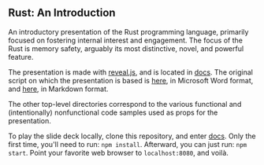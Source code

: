 Rust: An Introduction
---------------------

An introductory presentation of the Rust programming language, primarily focused
on fostering internal interest and engagement. The focus of the Rust is memory
safety, arguably its most distinctive, novel, and powerful feature.

The presentation is made with [reveal.js](https://revealjs.com/), and is located
in [docs](/docs). The original script on which the presentation
is based is [here](/docs/doc/Rust%20Talk%202023.11.09.docx), in
Microsoft Word format, and [here](docs/doc/Rust%20Talk%202023.11.09.md), in
Markdown format.

The other top-level directories correspond to the various functional and
(intentionally) nonfunctional code samples used as props for the presentation.

To play the slide deck locally, clone this repository, and enter [docs](/docs).
Only the first time, you'll need to run: `npm install`. Afterward, you can just
run: `npm start`. Point your favorite web browser to `localhost:8080`, and
voilà.